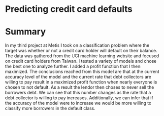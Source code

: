 # Predicting credit card defaults

# Summary

In my third project at Metis I took on a classification problem where the target was whether or not a credit card holder will default on their balance.  The data was gathered from the UCI machine learning website and focused on credit card holders from Taiwan. I tested a variety of models and chose the best one to analyze further.  I added a profit function that I then maximized.  The conclusions reached from this model are that at the current accuracy level of the model and the current rate that debt collectors are willing to pay result in a maximized profit function when nearly everyone is chosen to not default. As a result the lendor then choses to never sell the borrowers debt.  We can see that this number changes as the rate that a debt collector is willing to pay increases. Additionally, we can infer that if the accuracy of the model were to increase we would be more willing to classify more borrowers in the default class.
